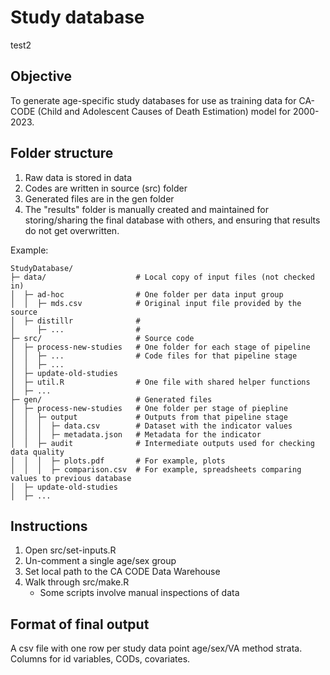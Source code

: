 # Study database

test2

## Objective
To generate age-specific study databases for use as training data for CA-CODE (Child and Adolescent Causes of Death Estimation) model for 2000-2023.

## Folder structure

1. Raw data is stored in data
2. Codes are written in source (src) folder
3. Generated files are in the gen folder
4. The "results" folder is manually created and maintained for storing/sharing the final database with others, and ensuring that results do not get overwritten.

Example:
```
StudyDatabase/
├─ data/                    # Local copy of input files (not checked in)
│  ├─ ad-hoc                # One folder per data input group
│  │  ├─ mds.csv            # Original input file provided by the source
│  ├─ distillr              # 
│     ├─ ...                #
├─ src/                     # Source code
│  ├─ process-new-studies   # One folder for each stage of pipeline
│  │  ├─ ...                # Code files for that pipeline stage
│  │  ├─ ...
│  ├─ update-old-studies
│  ├─ util.R                # One file with shared helper functions
│  ├─ ... 
├─ gen/                     # Generated files
│  ├─ process-new-studies   # One folder per stage of piepline
│  │  ├─ output             # Outputs from that pipeline stage
│  │  │  ├─ data.csv        # Dataset with the indicator values
│  │  │  ├─ metadata.json   # Metadata for the indicator
│  │  ├─ audit              # Intermediate outputs used for checking data quality
│  │  │  ├─ plots.pdf       # For example, plots
│  │  │  ├─ comparison.csv  # For example, spreadsheets comparing values to previous database
│  ├─ update-old-studies   
│  ├─ ...                   
```

## Instructions

1. Open src/set-inputs.R
2. Un-comment a single age/sex group
3. Set local path to the CA CODE Data Warehouse
4. Walk through src/make.R
   - Some scripts involve manual inspections of data

## Format of final output

A csv file with one row per study data point age/sex/VA method strata. Columns for id variables, CODs, covariates.

